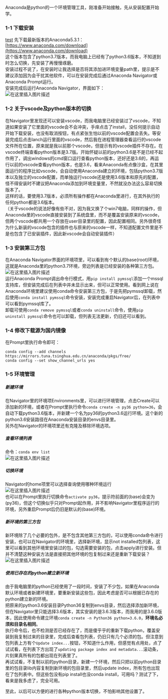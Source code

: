 Anaconda是python的一个环境管理工具，刚准备开始接触，先从安装配置开始学。

### 1-1 下载安装<span id='1-1'></span>
[test](#abc)
先下载最新版本的Anaconda5.3.1：[https://www.anaconda.com/download](https://www.anaconda.com/download)  
这个版本包含了python3.7版本，而我电脑上已经有了python3.6版本，不知道到时怎么切换，先安装了再慢慢琢磨。  
安装过程不说了，在安装时让我选择是否将其添加进环境变量path里，提示是不建议添加因为会干扰其他软件，可以在安装完成后通过Anaconda Navigator或Anaconda Prompt运行。  
安装完成后运行Anaconda Navigator，界面如下：  
![在这里插入图片描述](https://img-blog.csdnimg.cn/20181122205328233.png?x-oss-process=image/watermark,type_ZmFuZ3poZW5naGVpdGk,shadow_10,text_aHR0cHM6Ly9ibG9nLmNzZG4ubmV0L2pld2VseQ==,size_16,color_FFFFFF,t_70)

### 1-2 关于vscode及python版本的切换<span id='1-2'></span>

在Navigator里发现还可以安装vscode，而我电脑里已经安装过了vscode，不知道如果安装了它里面的vscode会不会冲突，手痒点击了install，没任何提示自动开始下载安装，也没有取消按钮，有点紧张生怕以前的vscode配置会丢失。等安装完成后点击lanch运行里面的vscode，然后我在进程管理器查看运行的vscode文件所在位置，原来就是我以前那个vscode，但提示有的vscode插件不存在。在vscode终端查看python版本是3.7版。开始怀疑以前的python3.6是不是已经不起作用了，调出windows的cmd窗口运行查看python版本，还好还是3.6的，再运行以前的vscode查看python版本，也是3.6，看来Anaconda有点像沙盒，在其里面运行的程序比如vscode，会自动使用Anaconda建立的环境，包括python3.7版本以及独立的vscode配置，而单独运行vscode还是使用3.6版本和原先的配置，怪不得安装时不建议把Anaconda添加到环境变量里，不然就没办法这么容易切换版本了。  
这样的话，要使用3.7版本，必须所有操作都在Anaconda里进行，在其外执行的任何python都是3.6版本。  
（关于vscode的说法好像有些不对，因为我又换了个win7电脑，同样的操作，但Anaconda里的vscode直接安装到了系统盘里，而不是覆盖安装原来的vscode，但两个vscode都共用一个存放在user目录里的配置，因此配置相同。另外很奇怪为什么新装的vscode包含的插件也与原来的vscode一样，不知道配置文件里是不是也包含了已安装插件，因此新vscode会自动安装插件）

### 1-3 安装第三方包<span id='1-3'></span>

在Anaconda Navigator界面的环境项里，可以看到有个默认的base\(root\)环境，这就是Anaconda里的python3.7环境，旁边列表是已经安装的各种第三方包。  
![在这里插入图片描述](https://img-blog.csdnimg.cn/20181122214446223.png?x-oss-process=image/watermark,type_ZmFuZ3poZW5naGVpdGk,shadow_10,text_aHR0cHM6Ly9ibG9nLmNzZG4ubmV0L2pld2VseQ==,size_16,color_FFFFFF,t_70)  
运行Anaconda Prompt调出命令行模式，用`pip install pymssql`添加一个mssql支持库，但安装完成后在列表中并未显示出来，但可以正常使用。看到网上说在Anaconda环境里建议使用conda命令安装第三方包，于是先把pymssql卸载，然后使用`conda install pymssql`命令安装，安装完成重启Navigator后，在列表中可以看到pymssql库了。  
卸载可使用`conda remove pymssql`或者`conda uninstall`命令，使用`pip uninstall pymssql`命令也可以卸载，但列表无法更新，仍旧还可以看到。

### 1-4 修改下载源为国内镜像<span id='1-4'></span>

在Prompt里执行命令即可：

```
conda config --add channels https://mirrors.tuna.tsinghua.edu.cn/anaconda/pkgs/free/
conda config --set show_channel_urls yes
```

### <span id='abc'>1-5 环境管理</span>



##### 新建环境

在Navigator里的环境项Environments里，可以进行环境管理，点击Create可以添加新的环境，或者在Prompt里执行命令`conda create -n py36 python=36`，会自动下载python3.6版本，并新建一个名为py36的python3.6运行环境。这个新的python3.6安装路径在Anaconda安装目录的envs目录里。  
另外在Navigator的环境项里还有克隆及移除环境选项。

##### 查看环境列表

命令：`conda env list`  
![在这里插入图片描述](https://img-blog.csdnimg.cn/20181122220212472.png)

##### 切换环境

Navigator的home项里可以选择查询使用哪种环境运行  
![在这里插入图片描述](https://img-blog.csdnimg.cn/20181122220950261.png?x-oss-process=image/watermark,type_ZmFuZ3poZW5naGVpdGk,shadow_10,text_aHR0cHM6Ly9ibG9nLmNzZG4ubmV0L2pld2VseQ==,size_16,color_FFFFFF,t_70)  
也可以在Prompt里执行切换命令`activate py36`，提示符前面的\(base\)会变为\(py36\)，但这个切换似乎只对Prompt起作用，并不影响Navigator里程序运行的环境，另外重启Prompt后仍旧是默认的\(base\)环境。

##### 新环境的第三方包

新环境除了几个必要的包外，是不包含其他第三方包的，可以使用conda命令进行安装，也可以在Navigator的环境里，选择新环境，显示not installed包列表，这里可以看到其他环境里安装过的包，勾选需要安装的包，点击apply进行安装。但并不清楚这种安装方法是直接把其他环境的包复制过来还是重新下载安装？  
![在这里插入图片描述](https://img-blog.csdnimg.cn/20181122222309591.png?x-oss-process=image/watermark,type_ZmFuZ3poZW5naGVpdGk,shadow_10,text_aHR0cHM6Ly9ibG9nLmNzZG4ubmV0L2pld2VseQ==,size_16,color_FFFFFF,t_70)

##### 使用已存在的python建立新环境

由于我电脑里的python已经使用了一段时间，安装了不少包，如果在Anaconda默认环境或者新建环境里，要重新安装这些包，因此考虑是否可以根据已存在的python建立新的环境。  
把原来的python3.6安装目录Python36复制到envs目录，然后选择添加新环境，但在Navigator里只能选择3.6版本，其实安装的是3.6.3版本，而我用的是3.6.0版本，因此使用命令建立环境`conda create -n Python36 python=3.6.0`，**环境名必须和目录名相同**。  
执行命令后，也不检测是否已经存在了，而是傻乎乎的重新下载python，覆盖安装到我复制过来的目录里，完成后查看包列表，仍旧只有几个必须的包。但注意到包列表上方有个`Update index...`按钮，不知道什么作用，但感觉有点用处，点了试试看，在列表下方出现了`updating package index and metadata...`滚动条，片刻果真所有的包都出现在列表里了。  
再试试看，不复制以前的python目录，新建一个环境，然后只把以前python目录里的包目录lib内容复制到新环境的包目录里，然后update index，所有包也出现在了包列表中。但这些包没有pip install也没conda install，可用吗？测试了下，看来是我多虑了，完全可用。

至此，以后可以方便的进行各种python版本切换，不怕影响其他设置了。

